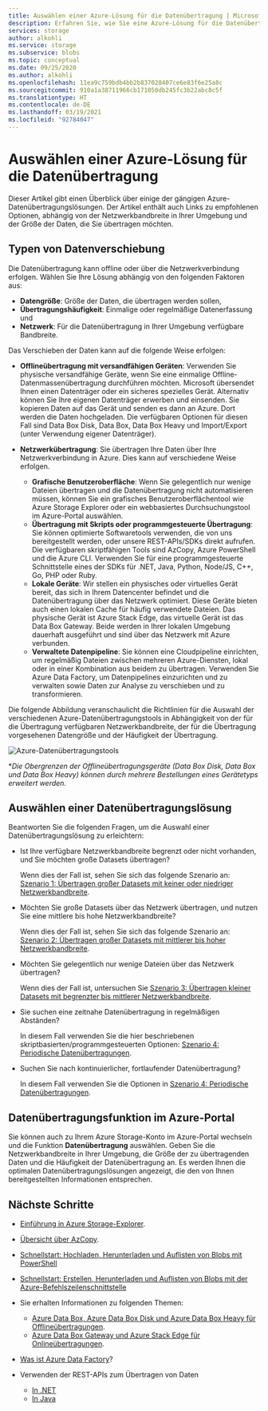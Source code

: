 ```yaml
---
title: Auswählen einer Azure-Lösung für die Datenübertragung | Microsoft-Dokumentation
description: Erfahren Sie, wie Sie eine Azure-Lösung für die Datenübertragung basierend auf der Größe der Daten und der verfügbaren Netzwerkbandbreite in Ihrer Umgebung auswählen.
services: storage
author: alkohli
ms.service: storage
ms.subservice: blobs
ms.topic: conceptual
ms.date: 09/25/2020
ms.author: alkohli
ms.openlocfilehash: 11ea9c759bdb4bb2b837028407ce6e83f6e25a8c
ms.sourcegitcommit: 910a1a38711966cb171050db245fc3b22abc8c5f
ms.translationtype: HT
ms.contentlocale: de-DE
ms.lasthandoff: 03/19/2021
ms.locfileid: "92784047"
---
```

# <a name="choose-an-azure-solution-for-data-transfer"></a>Auswählen einer Azure-Lösung für die Datenübertragung

Dieser Artikel gibt einen Überblick über einige der gängigen Azure-Datenübertragungslösungen. Der Artikel enthält auch Links zu empfohlenen Optionen, abhängig von der Netzwerkbandbreite in Ihrer Umgebung und der Größe der Daten, die Sie übertragen möchten.

## <a name="types-of-data-movement"></a>Typen von Datenverschiebung

Die Datenübertragung kann offline oder über die Netzwerkverbindung erfolgen. Wählen Sie Ihre Lösung abhängig von den folgenden Faktoren aus:

- **Datengröße**: Größe der Daten, die übertragen werden sollen,
- **Übertragungshäufigkeit**: Einmalige oder regelmäßige Datenerfassung und
- **Netzwerk**: Für die Datenübertragung in Ihrer Umgebung verfügbare Bandbreite.

Das Verschieben der Daten kann auf die folgende Weise erfolgen:

- **Offlineübertragung mit versandfähigen Geräten**: Verwenden Sie physische versandfähige Geräte, wenn Sie eine einmalige Offline-Datenmassenübertragung durchführen möchten. Microsoft übersendet Ihnen einen Datenträger oder ein sicheres spezielles Gerät. Alternativ können Sie Ihre eigenen Datenträger erwerben und einsenden. Sie kopieren Daten auf das Gerät und senden es dann an Azure. Dort werden die Daten hochgeladen.  Die verfügbaren Optionen für diesen Fall sind Data Box Disk, Data Box, Data Box Heavy und Import/Export (unter Verwendung eigener Datenträger).

- **Netzwerkübertragung**: Sie übertragen Ihre Daten über Ihre Netzwerkverbindung in Azure. Dies kann auf verschiedene Weise erfolgen.

    - **Grafische Benutzeroberfläche**: Wenn Sie gelegentlich nur wenige Dateien übertragen und die Datenübertragung nicht automatisieren müssen, können Sie ein grafisches Benutzeroberflächentool wie Azure Storage Explorer oder ein webbasiertes Durchsuchungstool im Azure-Portal auswählen.
    - **Übertragung mit Skripts oder programmgesteuerte Übertragung**: Sie können optimierte Softwaretools verwenden, die von uns bereitgestellt werden, oder unsere REST-APIs/SDKs direkt aufrufen. Die verfügbaren skriptfähigen Tools sind AzCopy, Azure PowerShell und die Azure CLI. Verwenden Sie für eine programmgesteuerte Schnittstelle eines der SDKs für .NET, Java, Python, Node/JS, C++, Go, PHP oder Ruby.
    - **Lokale Geräte**: Wir stellen ein physisches oder virtuelles Gerät bereit, das sich in Ihrem Datencenter befindet und die Datenübertragung über das Netzwerk optimiert. Diese Geräte bieten auch einen lokalen Cache für häufig verwendete Dateien. Das physische Gerät ist Azure Stack Edge, das virtuelle Gerät ist das Data Box Gateway. Beide werden in Ihrer lokalen Umgebung dauerhaft ausgeführt und sind über das Netzwerk mit Azure verbunden.
    - **Verwaltete Datenpipeline**: Sie können eine Cloudpipeline einrichten, um regelmäßig Dateien zwischen mehreren Azure-Diensten, lokal oder in einer Kombination aus beidem zu übertragen. Verwenden Sie Azure Data Factory, um Datenpipelines einzurichten und zu verwalten sowie Daten zur Analyse zu verschieben und zu transformieren.

Die folgende Abbildung veranschaulicht die Richtlinien für die Auswahl der verschiedenen Azure-Datenübertragungstools in Abhängigkeit von der für die Übertragung verfügbaren Netzwerkbandbreite, der für die Übertragung vorgesehenen Datengröße und der Häufigkeit der Übertragung.

![Azure-Datenübertragungstools](media/storage-choose-data-transfer-solution/azure-data-transfer-options-3.png)

**Die Obergrenzen der Offlineübertragungsgeräte (Data Box Disk, Data Box und Data Box Heavy) können durch mehrere Bestellungen eines Gerätetyps erweitert werden.*

## <a name="selecting-a-data-transfer-solution"></a>Auswählen einer Datenübertragungslösung

Beantworten Sie die folgenden Fragen, um die Auswahl einer Datenübertragungslösung zu erleichtern:

- Ist Ihre verfügbare Netzwerkbandbreite begrenzt oder nicht vorhanden, und Sie möchten große Datasets übertragen?
  
    Wenn dies der Fall ist, sehen Sie sich das folgende Szenario an: [Szenario 1: Übertragen großer Datasets mit keiner oder niedriger Netzwerkbandbreite](storage-solution-large-dataset-low-network.md).
- Möchten Sie große Datasets über das Netzwerk übertragen, und nutzen Sie eine mittlere bis hohe Netzwerkbandbreite?

    Wenn dies der Fall ist, sehen Sie sich das folgende Szenario an: [Szenario 2: Übertragen großer Datasets mit mittlerer bis hoher Netzwerkbandbreite](storage-solution-large-dataset-moderate-high-network.md).
- Möchten Sie gelegentlich nur wenige Dateien über das Netzwerk übertragen?

    Wenn dies der Fall ist, untersuchen Sie [Szenario 3: Übertragen kleiner Datasets mit begrenzter bis mittlerer Netzwerkbandbreite](storage-solution-small-dataset-low-moderate-network.md).
- Sie suchen eine zeitnahe Datenübertragung in regelmäßigen Abständen?

    In diesem Fall verwenden Sie die hier beschriebenen skriptbasierten/programmgesteuerten Optionen: [Szenario 4: Periodische Datenübertragungen](storage-solution-periodic-data-transfer.md).
- Suchen Sie nach kontinuierlicher, fortlaufender Datenübertragung?

    In diesem Fall verwenden Sie die Optionen in [Szenario 4: Periodische Datenübertragungen](storage-solution-periodic-data-transfer.md).

## <a name="data-transfer-feature-in-azure-portal"></a>Datenübertragungsfunktion im Azure-Portal

Sie können auch zu Ihrem Azure Storage-Konto im Azure-Portal wechseln und die Funktion **Datenübertragung** auswählen. Geben Sie die Netzwerkbandbreite in Ihrer Umgebung, die Größe der zu übertragenden Daten und die Häufigkeit der Datenübertragung an. Es werden Ihnen die optimalen Datenübertragungslösungen angezeigt, die den von Ihnen bereitgestellten Informationen entsprechen. 

## <a name="next-steps"></a>Nächste Schritte

- [Einführung in Azure Storage-Explorer](https://azure.microsoft.com/resources/videos/introduction-to-microsoft-azure-storage-explorer/).
- [Übersicht über AzCopy](./storage-use-azcopy-v10.md).
- [Schnellstart: Hochladen, Herunterladen und Auflisten von Blobs mit PowerShell](../blobs/storage-quickstart-blobs-powershell.md)
- [Schnellstart: Erstellen, Herunterladen und Auflisten von Blobs mit der Azure-Befehlszeilenschnittstelle](../blobs/storage-quickstart-blobs-cli.md)
- Sie erhalten Informationen zu folgenden Themen:

    - [Azure Data Box, Azure Data Box Disk und Azure Data Box Heavy für Offlineübertragungen](../../databox/index.yml).
    - [Azure Data Box Gateway und Azure Stack Edge für Onlineübertragungen](../../databox-online/index.yml).
- [Was ist Azure Data Factory](../../data-factory/copy-activity-overview.md)?
- Verwenden der REST-APIs zum Übertragen von Daten

    - [In .NET](/dotnet/api/overview/azure/storage)
    - [In Java](/java/api/overview/azure/storage)
